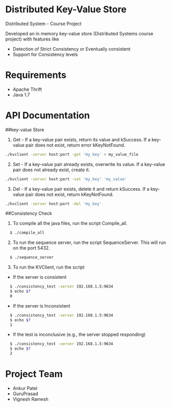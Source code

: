 # Distributed Key-Value Store
Distributed System - Course Project

Developed an in memory key-value store (Distributed Systems course project) with features like
* Detection of Strict Consistency or Eventually consistent
* Support for Consistency levels


Requirements
=======
* Apache Thrift
* Java 1.7

API Documentation
=======
##key-value Store

1) Get  - If a key-value pair exists, return its value and kSuccess. If a key-value pair does not exist, return error kKeyNotFound.
```bash
./kvclient -server host:port -get 'my_key' > my_value_file
```

2) Set - If a key-value pair already exists, overwrite its value. If a key-value pair does not already exist, create it.
```bash
./kvclient -server host:port -set 'my_key' 'my_value'
```

3) Del - If a key-value pair exists, delete it and return kSuccess. If a key-value pair does not exist, return kKeyNotFound.
```bash
./kvclient -server host:port -del 'my_key'
```
##Consistency Check

1) To compile all the java files, run the script Compile_all.
```bash
  $ ./compile_all
```
2) To run the sequence server, run the script SequenceServer. This will run on the port 5432.
```bash
  $ ./sequence_server
```
3) To run the KVClient, run the script

* If the server is consistent

```bash
  $ ./consistency_test -server 192.168.1.5:9634
  $ echo $?
  0
```
* If the server is Inconsistent
```bash
  $ ./consistency_test -server 192.168.1.5:9634
  $ echo $?
  1
```
* If the test is inconclusive (e.g., the server stopped responding)
```bash
  $ ./consistency_test -server 192.168.1.5:9634
  $ echo $?
  2
```


Project Team
===============
* Ankur Patel
* GuruPrasad
* Vignesh Ramesh
